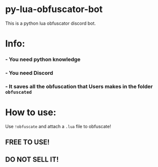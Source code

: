 # py-lua-obfuscator-bot
This is a python lua obfuscator discord bot.

# Info:

### - You need python knowledge
### - You need Discord
### - It saves all the obfuscation that Users makes in the folder `obfuscated`

# How to use:

Use `!obfuscate` and attach a `.lua` file to obfuscate!


## FREE TO USE!
## DO NOT SELL IT!
